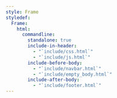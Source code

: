 ```yaml
---
style: Frame
styledef:
  Frame:
    html:
      commandline:
        standalone: true
        include-in-header:
          - "`include/css.html`"
          - "`include/js.html`"
        include-before-body:
          - "`include/navbar.html`"
          - "`include/empty_body.html`"
        include-after-body:
          - "`include/footer.html`"
---
```


